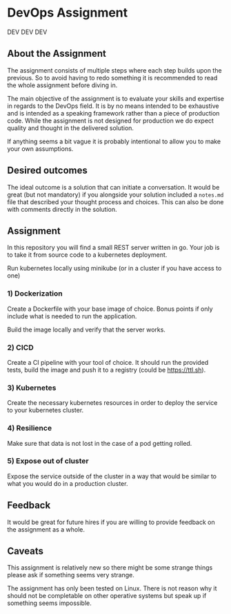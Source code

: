 # DevOps Assignment

DEV DEV DEV
## About the Assignment
The assignment consists of multiple steps where each step builds upon the previous. So to avoid having to redo something it is recommended to read the whole assignment before diving in. 

The main objective of the assignment is to evaluate your skills and expertise in regards to the DevOps field. It is by no means intended to be exhaustive and is intended as a speaking framework rather than a piece of production code. While the assignment is not designed for production we do expect quality and thought in the delivered solution.

If anything seems a bit vague it is probably intentional to allow you to make your own assumptions.

## Desired outcomes
The ideal outcome is a solution that can initiate a conversation. It would be great (but not mandatory) if you alongside your solution included a `notes.md` file that described your thought process and choices. This can also be done with comments directly in the solution.

## Assignment
In this repository you will find a small REST server written in go. Your job is to take it from source code to a kubernetes deployment.

Run kubernetes locally using minikube (or in a cluster if you have access to one)

### 1) Dockerization
Create a Dockerfile with your base image of choice. Bonus points if only include what is needed to run the application.

Build the image locally and verify that the server works.

### 2) CICD
Create a CI pipeline with your tool of choice. It should run the provided tests, build the image and push it to a registry (could be https://ttl.sh).

### 3) Kubernetes
Create the necessary kubernetes resources in order to deploy the service to your kubernetes cluster.

### 4) Resilience
Make sure that data is not lost in the case of a pod getting rolled.

### 5) Expose out of cluster
Expose the service outside of the cluster in a way that would be similar to what you would do in a production cluster.

## Feedback
It would be great for future hires if you are willing to provide feedback on the assignment as a whole.


## Caveats
This assignment is relatively new so there might be some strange things please ask if something seems very strange.

The assignment has only been tested on Linux. There is not reason why it should not be completable on other operative systems but speak up if something seems impossible.
